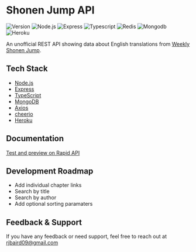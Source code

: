 # Shonen Jump API

![Version](https://img.shields.io/github/package-json/v/Rjbaird/shonen-jump-api?style=for-the-badge)
![Node.js](https://img.shields.io/npm/v/node?color=%23339933&label=Node.js&logo=Node.js&style=for-the-badge)
![Express](https://img.shields.io/npm/v/express?color=000000&label=Express&logo=Express&style=for-the-badge)
![Typescript](https://img.shields.io/npm/v/typescript?color=3178c6&label=Typescript&logo=Typescript&style=for-the-badge)
![Redis](https://img.shields.io/npm/v/redis?color=DC382D&label=redis&logo=redis&style=for-the-badge&logoColor=DC382D)
![Mongodb](https://img.shields.io/npm/v/mongodb?color=47A248&label=mongodb&logo=mongodb&style=for-the-badge&logoColor=47A248)
![Heroku](https://img.shields.io/npm/v/heroku?color=430098&label=Heroku&logo=Heroku&style=for-the-badge&logoColor=430098)

An unofficial REST API showing data about English translations from [Weekly Shonen Jump](https://www.viz.com/shonenjump).

## Tech Stack

- [Node.js](https://nodejs.org/en/)
- [Express](https://expressjs.com/)
- [TypeScript](https://www.typescriptlang.org/)
- [MongoDB](https://www.mongodb.com/)
- [Axios](https://axios-http.com/)
- [cheerio](https://cheerio.js.org/)
- [Heroku](https://www.heroku.com/home)

## Documentation

[Test and preview on Rapid API](https://rapidapi.com/Rjbaird/api/unofficial-shonen-jump)

## Development Roadmap

- Add individual chapter links
- Search by title
- Search by author
- Add optional sorting paramaters

## Feedback & Support

If you have any feedback or need support, feel free to reach out at rjbaird09@gmail.com
